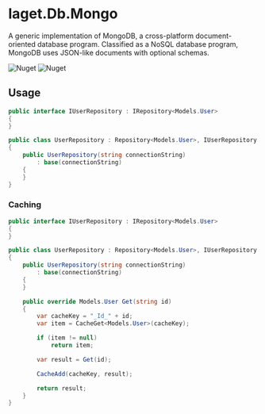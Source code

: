 # laget.Db.Mongo
A generic implementation of MongoDB, a cross-platform document-oriented database program. Classified as a NoSQL database program, MongoDB uses JSON-like documents with optional schemas.

![Nuget](https://img.shields.io/nuget/v/laget.Db.Mongo)
![Nuget](https://img.shields.io/nuget/dt/laget.Db.Mongo)

## Usage
```c#
public interface IUserRepository : IRepository<Models.User>
{
}

public class UserRepository : Repository<Models.User>, IUserRepository
{
    public UserRepository(string connectionString)
        : base(connectionString)
    {
    }
}
```

### Caching
```c#
public interface IUserRepository : IRepository<Models.User>
{
}

public class UserRepository : Repository<Models.User>, IUserRepository
{
    public UserRepository(string connectionString)
        : base(connectionString)
    {
    }

    public override Models.User Get(string id)
    {
        var cacheKey = "_Id_" + id;
        var item = CacheGet<Models.User>(cacheKey);

        if (item != null)
            return item;

        var result = Get(id);

        CacheAdd(cacheKey, result);

        return result;
    }
}
```
